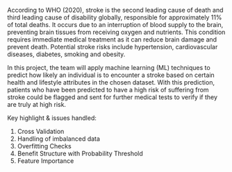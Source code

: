 According to WHO (2020), stroke is the second leading cause of death and third leading cause of disability globally, responsible for approximately 11% of total deaths. It occurs due to an interruption of blood supply to the brain, preventing brain tissues from receiving oxygen and nutrients. This condition requires immediate medical treatment as it can reduce brain damage and prevent death. Potential stroke risks include hypertension, cardiovascular diseases, diabetes, smoking and obesity.

In this project, the team will apply machine learning (ML) techniques to predict how likely an individual is to encounter a stroke based on certain health and lifestyle attributes in the chosen dataset. With this prediction, patients who have been predicted to have a high risk of suffering from stroke could be flagged and sent for further medical tests to verify if they are truly at high risk.

Key highlight & issues handled: 
1. Cross Validation 
2. Handling of imbalanced data
3. Overfitting Checks
4. Benefit Structure with Probability Threshold
5. Feature Importance
